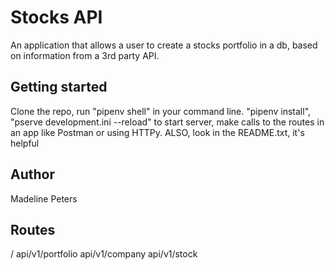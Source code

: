# Stocks API
An application that allows a user to create a stocks portfolio in a db, based on information from a 3rd party API.

## Getting started
Clone the repo, run "pipenv shell" in your command line. "pipenv install", "pserve development.ini --reload" to start server, make calls to the routes in an app like Postman or using HTTPy. ALSO, look in the README.txt, it's helpful


## Author
Madeline Peters

## Routes
/
api/v1/portfolio
api/v1/company
api/v1/stock

